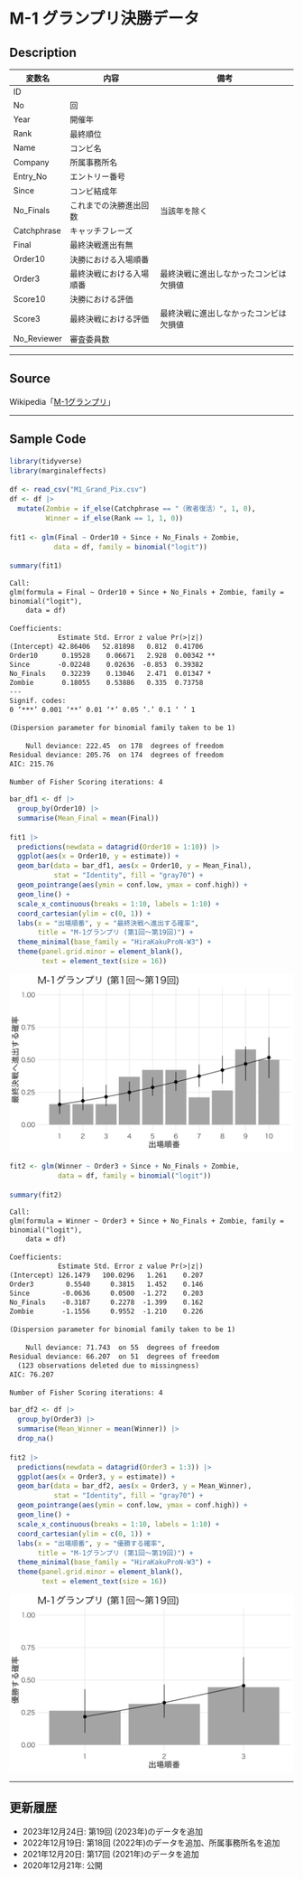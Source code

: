 # M-1 グランプリ決勝データ

## Description

|変数名|内容|備考|
|---|---|---|
|ID|||
|No|回||
|Year|開催年||
|Rank|最終順位||
|Name|コンビ名||
|Company|所属事務所名||
|Entry_No|エントリー番号||
|Since|コンビ結成年||
|No_Finals|これまでの決勝進出回数|当該年を除く|
|Catchphrase|キャッチフレーズ||
|Final|最終決戦進出有無||
|Order10|決勝における入場順番||
|Order3|最終決戦における入場順番|最終決戦に進出しなかったコンビは欠損値|
|Score10|決勝における評価||
|Score3|最終決戦における評価|最終決戦に進出しなかったコンビは欠損値|
|No_Reviewer|審査委員数||

---

## Source

Wikipedia「[M-1グランプリ](https://ja.wikipedia.org/wiki/M-1%E3%82%B0%E3%83%A9%E3%83%B3%E3%83%97%E3%83%AA)」

---

## Sample Code

```r
library(tidyverse)
library(marginaleffects)

df <- read_csv("M1_Grand_Pix.csv")
df <- df |>
  mutate(Zombie = if_else(Catchphrase == "（敗者復活）", 1, 0),
         Winner = if_else(Rank == 1, 1, 0))
  
fit1 <- glm(Final ~ Order10 + Since + No_Finals + Zombie, 
           data = df, family = binomial("logit"))

summary(fit1)
```

```
Call:
glm(formula = Final ~ Order10 + Since + No_Finals + Zombie, family = binomial("logit"), 
    data = df)

Coefficients:
            Estimate Std. Error z value Pr(>|z|)   
(Intercept) 42.86406   52.81898   0.812  0.41706   
Order10      0.19528    0.06671   2.928  0.00342 **
Since       -0.02248    0.02636  -0.853  0.39382   
No_Finals    0.32239    0.13046   2.471  0.01347 * 
Zombie       0.18055    0.53886   0.335  0.73758   
---
Signif. codes:  
0 ‘***’ 0.001 ‘**’ 0.01 ‘*’ 0.05 ‘.’ 0.1 ‘ ’ 1

(Dispersion parameter for binomial family taken to be 1)

    Null deviance: 222.45  on 178  degrees of freedom
Residual deviance: 205.76  on 174  degrees of freedom
AIC: 215.76

Number of Fisher Scoring iterations: 4
```

```r
bar_df1 <- df |>
  group_by(Order10) |>
  summarise(Mean_Final = mean(Final))

fit1 |> 
  predictions(newdata = datagrid(Order10 = 1:10)) |>
  ggplot(aes(x = Order10, y = estimate)) +
  geom_bar(data = bar_df1, aes(x = Order10, y = Mean_Final), 
           stat = "Identity", fill = "gray70") +
  geom_pointrange(aes(ymin = conf.low, ymax = conf.high)) +
  geom_line() +
  scale_x_continuous(breaks = 1:10, labels = 1:10) +
  coord_cartesian(ylim = c(0, 1)) +
  labs(x = "出場順番", y = "最終決戦へ進出する確率",
       title = "M-1グランプリ (第1回〜第19回)") +
  theme_minimal(base_family = "HiraKakuProN-W3") +
  theme(panel.grid.minor = element_blank(),
        text = element_text(size = 16))
```

![サンプル](/Figs/M1_1.png)

```r
fit2 <- glm(Winner ~ Order3 + Since + No_Finals + Zombie, 
            data = df, family = binomial("logit"))

summary(fit2)
```

```
Call:
glm(formula = Winner ~ Order3 + Since + No_Finals + Zombie, family = binomial("logit"), 
    data = df)

Coefficients:
            Estimate Std. Error z value Pr(>|z|)
(Intercept) 126.1479   100.0296   1.261    0.207
Order3        0.5540     0.3815   1.452    0.146
Since        -0.0636     0.0500  -1.272    0.203
No_Finals    -0.3187     0.2278  -1.399    0.162
Zombie       -1.1556     0.9552  -1.210    0.226

(Dispersion parameter for binomial family taken to be 1)

    Null deviance: 71.743  on 55  degrees of freedom
Residual deviance: 66.207  on 51  degrees of freedom
  (123 observations deleted due to missingness)
AIC: 76.207

Number of Fisher Scoring iterations: 4
```

```r
bar_df2 <- df |>
  group_by(Order3) |>
  summarise(Mean_Winner = mean(Winner)) |>
  drop_na()

fit2 |> 
  predictions(newdata = datagrid(Order3 = 1:3)) |>
  ggplot(aes(x = Order3, y = estimate)) +
  geom_bar(data = bar_df2, aes(x = Order3, y = Mean_Winner), 
           stat = "Identity", fill = "gray70") +
  geom_pointrange(aes(ymin = conf.low, ymax = conf.high)) +
  geom_line() +
  scale_x_continuous(breaks = 1:10, labels = 1:10) +
  coord_cartesian(ylim = c(0, 1)) +
  labs(x = "出場順番", y = "優勝する確率",
       title = "M-1グランプリ (第1回〜第19回)") +
  theme_minimal(base_family = "HiraKakuProN-W3") +
  theme(panel.grid.minor = element_blank(),
        text = element_text(size = 16))
```

![サンプル](/Figs/M1_2.png)

---

## 更新履歴

* 2023年12月24日: 第19回 (2023年)のデータを追加
* 2022年12月19日: 第18回 (2022年)のデータを追加、所属事務所名を追加
* 2021年12月20日: 第17回 (2021年)のデータを追加
* 2020年12月21年: 公開
